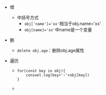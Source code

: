 - 增
  - 中括号方式
    - `obj['name']='xx'`相当于obj.name='xx'
    - `obj[name]='xx'`中name是一个变量

- 删
  - `delete obj.age`：删除obj.age属性

- 遍历

  - ```
    for(const key in obj){
    	consoel.log(key+':'+obj[key])
    }
    ```

  - 

